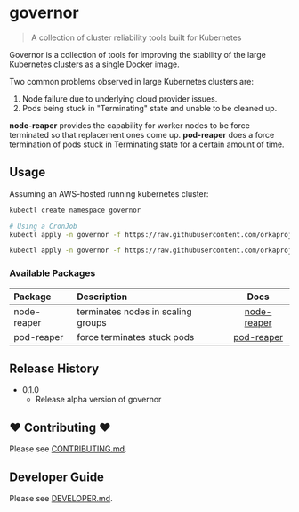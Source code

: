 # governor

> A collection of cluster reliability tools built for Kubernetes

Governor is a collection of tools for improving the stability of the large Kubernetes clusters as a single Docker image.

Two common problems observed in large Kubernetes clusters are:

1. Node failure due to underlying cloud provider issues.
2. Pods being stuck in "Terminating" state and unable to be cleaned up.

**node-reaper** provides the capability for worker nodes to be force terminated so that replacement ones come up.
**pod-reaper** does a force termination of pods stuck in Terminating state for a certain amount of time.

## Usage

Assuming an AWS-hosted running kubernetes cluster:

```sh
kubectl create namespace governor

# Using a CronJob
kubectl apply -n governor -f https://raw.githubusercontent.com/orkaproj/governor/master/examples/node-reaper.yaml

kubectl apply -n governor -f https://raw.githubusercontent.com/orkaproj/governor/master/examples/pod-reaper.yaml
```

### Available Packages

| Package | Description | Docs
| :--- | :--- | :---: |
| node-reaper | terminates nodes in scaling groups | [node-reaper](pkg/reaper/README.md#node-reaper) |
| pod-reaper | force terminates stuck pods | [pod-reaper](pkg/reaper/README.md#pod-reaper) |

## Release History

* 0.1.0
  * Release alpha version of governor

## ❤ Contributing ❤

Please see [CONTRIBUTING.md](.github/CONTRIBUTING.md).

## Developer Guide

Please see [DEVELOPER.md](.github/DEVELOPER.md).
